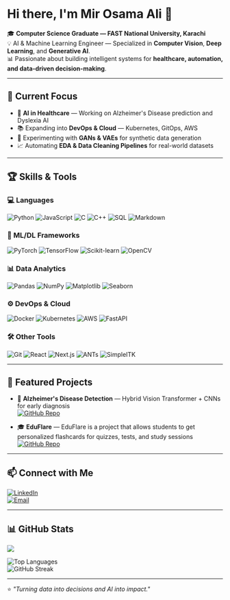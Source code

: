 # Hi there, I'm Mir Osama Ali 👋

🎓 **Computer Science Graduate — FAST National University, Karachi**  
💡 AI & Machine Learning Engineer — Specialized in **Computer Vision**, **Deep Learning**, and **Generative AI**.  
📊 Passionate about building intelligent systems for **healthcare, automation, and data-driven decision-making**.  

---

## 🚀 Current Focus
- 🧠 **AI in Healthcare** — Working on Alzheimer's Disease prediction and Dyslexia AI
- 📚 Expanding into **DevOps & Cloud** — Kubernetes, GitOps, AWS  
- 🎨 Experimenting with **GANs & VAEs** for synthetic data generation  
- 📈 Automating **EDA & Data Cleaning Pipelines** for real-world datasets  

---

## 🏆 Skills & Tools

### 💻 Languages
![Python](https://img.shields.io/badge/Python-3776AB?style=for-the-badge&logo=python&logoColor=white)
![JavaScript](https://img.shields.io/badge/JavaScript-F7DF1E?style=for-the-badge&logo=javascript&logoColor=black)
![C](https://img.shields.io/badge/C-A8B9CC?style=for-the-badge&logo=c&logoColor=black)
![C++](https://img.shields.io/badge/C++-00599C?style=for-the-badge&logo=c%2B%2B&logoColor=white)
![SQL](https://img.shields.io/badge/SQL-003B57?style=for-the-badge&logo=postgresql&logoColor=white)
![Markdown](https://img.shields.io/badge/Markdown-000000?style=for-the-badge&logo=markdown&logoColor=white)

### 🤖 ML/DL Frameworks
![PyTorch](https://img.shields.io/badge/PyTorch-EE4C2C?style=for-the-badge&logo=pytorch&logoColor=white)
![TensorFlow](https://img.shields.io/badge/TensorFlow-FF6F00?style=for-the-badge&logo=tensorflow&logoColor=white)
![Scikit-learn](https://img.shields.io/badge/scikit--learn-F7931E?style=for-the-badge&logo=scikit-learn&logoColor=white)
![OpenCV](https://img.shields.io/badge/OpenCV-27338e?style=for-the-badge&logo=opencv&logoColor=white)

### 📊 Data Analytics
![Pandas](https://img.shields.io/badge/pandas-150458?style=for-the-badge&logo=pandas&logoColor=white)
![NumPy](https://img.shields.io/badge/numpy-013243?style=for-the-badge&logo=numpy&logoColor=white)
![Matplotlib](https://img.shields.io/badge/Matplotlib-ffffff?style=for-the-badge&logo=plotly&logoColor=black)
![Seaborn](https://img.shields.io/badge/Seaborn-009999?style=for-the-badge&logo=seaborn&logoColor=white)

### ⚙️ DevOps & Cloud
![Docker](https://img.shields.io/badge/Docker-2496ED?style=for-the-badge&logo=docker&logoColor=white)
![Kubernetes](https://img.shields.io/badge/Kubernetes-326CE5?style=for-the-badge&logo=kubernetes&logoColor=white)
![AWS](https://img.shields.io/badge/AWS-232F3E?style=for-the-badge&logo=amazon-aws&logoColor=white)
![FastAPI](https://img.shields.io/badge/FastAPI-009688?style=for-the-badge&logo=fastapi&logoColor=white)

### 🛠 Other Tools
![Git](https://img.shields.io/badge/Git-F05032?style=for-the-badge&logo=git&logoColor=white)
![React](https://img.shields.io/badge/React-20232A?style=for-the-badge&logo=react&logoColor=61DAFB)
![Next.js](https://img.shields.io/badge/Next.js-000000?style=for-the-badge&logo=next.js&logoColor=white)
![ANTs](https://img.shields.io/badge/ANTs-ff6600?style=for-the-badge&logoColor=white)
![SimpleITK](https://img.shields.io/badge/SimpleITK-000000?style=for-the-badge&logoColor=white)

---

## 📌 Featured Projects
- 🧠 **Alzheimer's Disease Detection** — Hybrid Vision Transformer + CNNs for early diagnosis  
  [![GitHub Repo](https://img.shields.io/badge/Repo-000?style=for-the-badge&logo=github&logoColor=white)](https://github.com/)  

- 🎓 **EduFlare** — EduFlare is a project that allows students to get personalized flashcards for quizzes, tests, and study sessions 
  [![GitHub Repo](https://img.shields.io/badge/Repo-000?style=for-the-badge&logo=github&logoColor=white)](https://github.com/MirOsamaAli03/EduFlare)  
  

---

## 📫 Connect with Me
[![LinkedIn](https://img.shields.io/badge/LinkedIn-0A66C2?style=for-the-badge&logo=linkedin&logoColor=white)](https://www.linkedin.com/in/mir-osama-ali-6a2a28365/)  
[![Email](https://img.shields.io/badge/Email-D14836?style=for-the-badge&logo=gmail&logoColor=white)](mailto:mirosamaali25@gmail.com)  


---

## 📊 GitHub Stats    
<img src="https://github-readme-stats.vercel.app/api?username=MirOsamaAli&show_icons=true&theme=radical&count_private=true&include_all_commits=true" />

![Top Languages](https://github-readme-stats.vercel.app/api/top-langs/?username=MirOsamaAli03&layout=compact&theme=radical&count_private=true)  
![GitHub Streak](https://github-readme-streak-stats.herokuapp.com/?user=MirOsamaAli03&theme=radical&hide_border=true)  

---

⭐ *"Turning data into decisions and AI into impact."*
